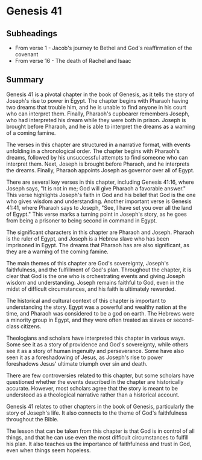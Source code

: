 # Genesis 41

## Subheadings

* From verse 1 - Jacob's journey to Bethel and God's reaffirmation of the covenant
* From verse 16 - The death of Rachel and Isaac

## Summary

Genesis 41 is a pivotal chapter in the book of Genesis, as it tells the story of Joseph's rise to power in Egypt. The chapter begins with Pharaoh having two dreams that trouble him, and he is unable to find anyone in his court who can interpret them. Finally, Pharaoh's cupbearer remembers Joseph, who had interpreted his dream while they were both in prison. Joseph is brought before Pharaoh, and he is able to interpret the dreams as a warning of a coming famine. 

The verses in this chapter are structured in a narrative format, with events unfolding in a chronological order. The chapter begins with Pharaoh's dreams, followed by his unsuccessful attempts to find someone who can interpret them. Next, Joseph is brought before Pharaoh, and he interprets the dreams. Finally, Pharaoh appoints Joseph as governor over all of Egypt.

There are several key verses in this chapter, including Genesis 41:16, where Joseph says, "It is not in me; God will give Pharaoh a favorable answer." This verse highlights Joseph's faith in God and his belief that God is the one who gives wisdom and understanding. Another important verse is Genesis 41:41, where Pharaoh says to Joseph, "See, I have set you over all the land of Egypt." This verse marks a turning point in Joseph's story, as he goes from being a prisoner to being second in command in Egypt.

The significant characters in this chapter are Pharaoh and Joseph. Pharaoh is the ruler of Egypt, and Joseph is a Hebrew slave who has been imprisoned in Egypt. The dreams that Pharaoh has are also significant, as they are a warning of the coming famine.

The main themes of this chapter are God's sovereignty, Joseph's faithfulness, and the fulfillment of God's plan. Throughout the chapter, it is clear that God is the one who is orchestrating events and giving Joseph wisdom and understanding. Joseph remains faithful to God, even in the midst of difficult circumstances, and his faith is ultimately rewarded.

The historical and cultural context of this chapter is important to understanding the story. Egypt was a powerful and wealthy nation at the time, and Pharaoh was considered to be a god on earth. The Hebrews were a minority group in Egypt, and they were often treated as slaves or second-class citizens.

Theologians and scholars have interpreted this chapter in various ways. Some see it as a story of providence and God's sovereignty, while others see it as a story of human ingenuity and perseverance. Some have also seen it as a foreshadowing of Jesus, as Joseph's rise to power foreshadows Jesus' ultimate triumph over sin and death.

There are few controversies related to this chapter, but some scholars have questioned whether the events described in the chapter are historically accurate. However, most scholars agree that the story is meant to be understood as a theological narrative rather than a historical account.

Genesis 41 relates to other chapters in the book of Genesis, particularly the story of Joseph's life. It also connects to the theme of God's faithfulness throughout the Bible.

The lesson that can be taken from this chapter is that God is in control of all things, and that he can use even the most difficult circumstances to fulfill his plan. It also teaches us the importance of faithfulness and trust in God, even when things seem hopeless.